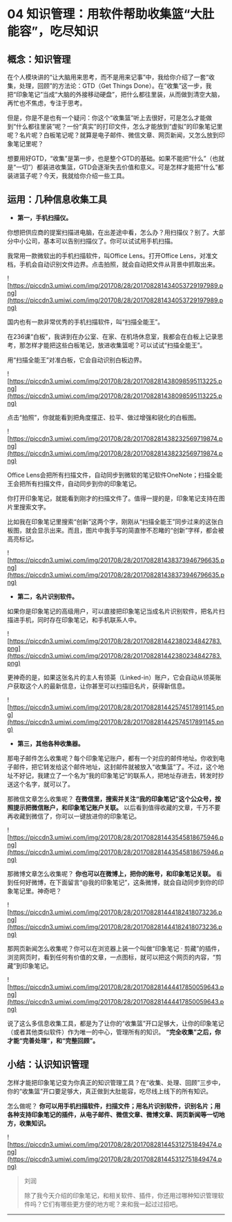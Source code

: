 # 04 知识管理：用软件帮助收集篮“大肚能容”，吃尽知识

## 概念：知识管理

在个人模块讲的“让大脑用来思考，而不是用来记事”中，我给你介绍了一套“收集，处理，回顾”的方法论：GTD（Get Things Done）。在“收集”这一步，我把“印象笔记”当成“大脑的外接移动硬盘”，把什么都往里装，从而做到清空大脑，再忙也不焦虑，专注于思考。

但是，你是不是也有一个疑问：你这个“收集篮”听上去很好，可是怎么才能做到“什么都往里装”呢？一份“真实”的打印文件，怎么才能放到“虚拟”的印象笔记里呢？名片呢？白板笔记呢？就算是电子邮件、微信文章、网页新闻，又怎么放到印象笔记里呢？

想要用好GTD，“收集”是第一步，也是整个GTD的基础。如果不能把“什么”（也就是“一切”）都装进收集篮，GTD会逐渐失去价值和意义。可是怎样才能把“什么”都装进篮子呢？今天，我就给你介绍一些工具。

## 运用：几种信息收集工具

* **第一，手机扫描仪。** 

你想把供应商的提案扫描进电脑，在出差途中看，怎么办？用扫描仪？别了。大部分中小公司，基本可以告别扫描仪了。你可以试试用手机扫描。

我常用一款微软出的手机扫描软件，叫Office Lens。打开Office Lens，对准文档，手机会自动识别文件边界。点击拍照，就会自动把文件从背景中抓取出来。

![https://piccdn3.umiwi.com/img/201708/28/201708281434053729197989.png](https://piccdn3.umiwi.com/img/201708/28/201708281434053729197989.png)

国内也有一款非常优秀的手机扫描软件，叫“扫描全能王”。

在236课“白板”，我讲到在办公室、在家、在机场休息室，我都会在白板上记录思考，那怎样才能把这些白板笔记，放进收集篮呢？可以试试“扫描全能王”。

用“扫描全能王”对准白板，它会自动识别白板边界。

![https://piccdn3.umiwi.com/img/201708/28/201708281438098595113225.png](https://piccdn3.umiwi.com/img/201708/28/201708281438098595113225.png)

点击“拍照”，你就能看到把角度摆正、拉平、做过增强和锐化的白板图。

![https://piccdn3.umiwi.com/img/201708/28/201708281438232569719874.png](https://piccdn3.umiwi.com/img/201708/28/201708281438232569719874.png)

Office Lens会把所有扫描文件，自动同步到微软的笔记软件OneNote；扫描全能王会把所有扫描文件，自动同步到你的印象笔记。

你打开印象笔记，就能看到刚才的扫描文件了。值得一提的是，印象笔记支持在图片里搜索文字。

比如我在印象笔记里搜索“创新”这两个字，刚刚从“扫描全能王”同步过来的这张白板图，就会显示出来。而且，图片中我手写的简直惨不忍睹的“创新”字样，都会被高亮标记。

![https://piccdn3.umiwi.com/img/201708/28/201708281438373946796635.png](https://piccdn3.umiwi.com/img/201708/28/201708281438373946796635.png)

* **第二，名片识别软件。** 

如果你是印象笔记的高级用户，可以直接把印象笔记当成名片识别软件，把名片扫描进手机，同时存在印象笔记，和手机联系人中。

![https://piccdn3.umiwi.com/img/201708/28/201708281442380234842783.png](https://piccdn3.umiwi.com/img/201708/28/201708281442380234842783.png)

更神奇的是，如果这张名片的主人有领英（Linked-in）账户，它会自动从领英账户获取这个人的最新信息，让你甚至可以扫描旧名片，获得新信息。

![https://piccdn3.umiwi.com/img/201708/28/201708281442574517891145.png](https://piccdn3.umiwi.com/img/201708/28/201708281442574517891145.png)

* **第三，其他各种收集器。** 

那电子邮件怎么收集呢？每个印象笔记账户，都有一个对应的邮件地址。你收到电子邮件，把它转发给这个邮件地址，这封邮件就被放入“收集篮”了。不过，这个地址不好记，我建立了一个名为“我的印象笔记”的联系人，把地址存进去，转发时抄送这个名字，就可以了。

那微信文章怎么收集呢？ **在微信里，搜索并关注“我的印象笔记”这个公众号，按照提示把微信账户，和印象笔记账户关联。** 以后看到值得收藏的文章，千万不要再收藏到微信了，你可以一键放进你的印象笔记。

![https://piccdn3.umiwi.com/img/201708/28/201708281443545818675946.png](https://piccdn3.umiwi.com/img/201708/28/201708281443545818675946.png)

那微博文章怎么收集呢？ **你也可以在微博上，把你的账号，和印象笔记关联。** 看到任何好微博，在下面留言“@我的印象笔记”，这条微博，就会自动同步到你的印象笔记里。神奇吧？

![https://piccdn3.umiwi.com/img/201708/28/201708281444182418073236.png](https://piccdn3.umiwi.com/img/201708/28/201708281444182418073236.png)

那网页新闻怎么收集呢？你可以在浏览器上装一个叫做“印象笔记 · 剪藏”的插件，浏览网页时，看到任何有价值的文章，一点图标，就可以把这个网页的内容，“剪藏”到印象笔记。

![https://piccdn3.umiwi.com/img/201708/28/201708281444417850059643.png](https://piccdn3.umiwi.com/img/201708/28/201708281444417850059643.png)

说了这么多信息收集工具，都是为了让你的“收集篮”开口足够大，让你的印象笔记（或者其他类似软件）作为唯一的中心，管理所有的知识。 **“完全收集”之后，你才能“完善处理”，和“完整回顾”。**

## 小结：认识知识管理

怎样才能把印象笔记变为你真正的知识管理工具？在“收集、处理、回顾”三步中，你的“收集篮”开口要足够大，真正做到大肚能容，吃尽线上线下的所有知识。

怎么做呢？ **你可以用手机扫描软件，扫描文件；用名片识别软件，识别名片；用各种支持印象笔记的插件，从电子邮件、微信文章、微博文章、网页新闻等一切地方，收集知识。**

![https://piccdn3.umiwi.com/img/201708/28/201708281445312751849474.png](https://piccdn3.umiwi.com/img/201708/28/201708281445312751849474.png)

> 刘润
> 
> 除了我今天介绍的印象笔记，和相关软件、插件，你还用过哪种知识管理软件吗？它们有哪些更方便的地方呢？来和我一起过过招吧。

---
